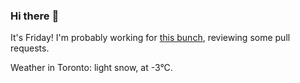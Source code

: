 ### Hi there :wave:

It's Friday! I'm probably working for [this bunch](https://github.com/kohofinancial), reviewing some pull requests.

Weather in Toronto: light snow, at -3°C.
